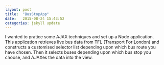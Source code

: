 ```yaml
---
layout: post
title:  "BusStopApp"
date:   2015-08-24 15:43:52
categories: jekyll update
---
```


I wanted to pratice some AJAX techniques and set up a Node application.  This application retrieves live bus data from TFL (Transport For London) and constructs a customised selector list depending upon which bus route you have chosen.  Then it selects buses depending upon which bus stop you choose, and AJAXes the data into the view.